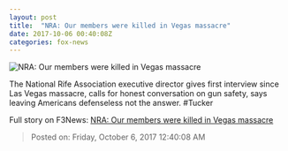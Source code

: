 ```yaml
---
layout: post
title:  "NRA: Our members were killed in Vegas massacre"
date: 2017-10-06 00:40:08Z
categories: fox-news
---
```


![NRA: Our members were killed in Vegas massacre](http://a57.foxnews.com/media2.foxnews.com/BrightCove/694940094001/2017/10/06/640/360/694940094001_5599447719001_5599425744001-vs.jpg)

The National Rife Association executive director gives first interview since Las Vegas massacre, calls for honest conversation on gun safety, says leaving Americans defenseless not the answer. #Tucker


Full story on F3News: [NRA: Our members were killed in Vegas massacre](http://www.f3nws.com/n/KDpvaD)

> Posted on: Friday, October 6, 2017 12:40:08 AM
